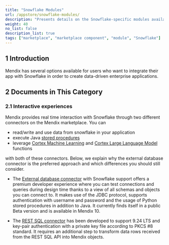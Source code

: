 ```yaml
---
title: "Snowflake Modules"
url: /appstore/snowflake-modules/
description: "Presents details on the Snowflake-specific modules available in the Mendix Marketplace."
weight: 40
no_list: false
description_list: true
tags: ["marketplace", "marketplace component", "module", "Snowflake"]
---
```


## 1 Introduction

Mendix has several options available for users who want to integrate their app with Snowflake in order to create data-driven enterprise applications.

## 2 Documents in This Category

### 2.1 Interactive experiences  

Mendix provides real time interaction with Snowflake through two different connectors on the Mendix marketplace. You can 
* read/write and use data from snowflake in your application
* execute Java [stored procedures](https://docs.snowflake.com/en/developer-guide/stored-procedure/stored-procedures-overview)
* leverage [Cortex Machine Learning](https://docs.snowflake.com/en/guides-overview-ml-functions) and [Cortex Large Language Model](https://docs.snowflake.com/en/user-guide/snowflake-cortex/llm-functions) functions

with both of these connectors. Below, we explain why the external database connector is the preferred approach and which differences you should still consider.

* The [External database connector](https://marketplace.mendix.com/link/component/219862) with Snowflake support offers a premium developer experience where you can test connections and queries during design time thanks to a view of all schemas and objects you can connect to. It makes use of the JDBC protocol, supports authentication with username and password and the usage of Python stored procedures in addition to Java. It currently finds itself in a public Beta version and is available in Mendix 10. 

* The [REST SQL connector](https://marketplace.mendix.com/link/component/225717) has been developed to support 9.24 LTS and key-pair authentication with a private key file according to PKCS #8 standard. It requires an additional step to transform data rows received from the REST SQL API into Mendix objects.
